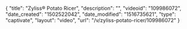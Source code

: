 {
    "title": "Zyliss&reg; Potato Ricer",
    "description": "",
    "videoid": "109986072",
    "date_created": "1502522042",
    "date_modified": "1516735621",
    "type": "captivate",
    "layout": "video",
    "url": "\/v\/zyliss-potato-ricer\/109986072"
}